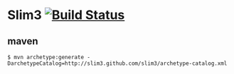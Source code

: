 # Slim3 [![Build Status](https://travis-ci.org/Slim3/slim3.png?branch=master)](https://travis-ci.org/Slim3/slim3)

## maven

```$ mvn archetype:generate -DarchetypeCatalog=http://slim3.github.com/slim3/archetype-catalog.xml```
